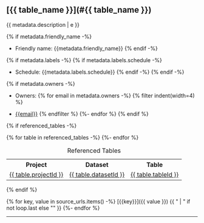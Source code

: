 ## [{{ table_name }}](#{{ table_name }})

{{ metadata.description | e }}

{% if metadata.friendly_name -%}
* Friendly name: {{metadata.friendly_name}}
{% endif -%}

{% if metadata.labels -%}
{% if metadata.labels.schedule -%}
* Schedule: {{metadata.labels.schedule}}
{% endif -%}
{% endif -%}

{% if metadata.owners -%}
* Owners: 
{% for email in metadata.owners -%}
{% filter indent(width=4) %}
- [{{email}}](mailto:{{email}}) 
{% endfilter %}
{%- endfor %}
{% endif %}


{% if referenced_tables -%}
<table>
<caption>Referenced Tables</caption>
	<tr>
		<th>Project</th>
		<th>Dataset</th>
		<th>Table</th>
 	</tr>
{% for table in referenced_tables -%}
 	<tr>
  		<td><a href={{ project_url + "/" + table.projectId }}>{{ table.projectId }}</a></td>
  		<td><a href={{ project_url + "/" + table.projectId+ "/" + table.datasetId }}>{{ table.datasetId }}</a></td>
        <td><a href={{ project_url + "/" + table.projectId + "/" + table.datasetId + "/" + table.tableId }}>{{ table.tableId }}</a></td>
        </tr>
{%- endfor %}	
</table>
{% endif %}

{% for key, value in source_urls.items() -%} [{{key}}]({{ value }}) {{ " | " if not loop.last else "" }} {%- endfor %}

---


